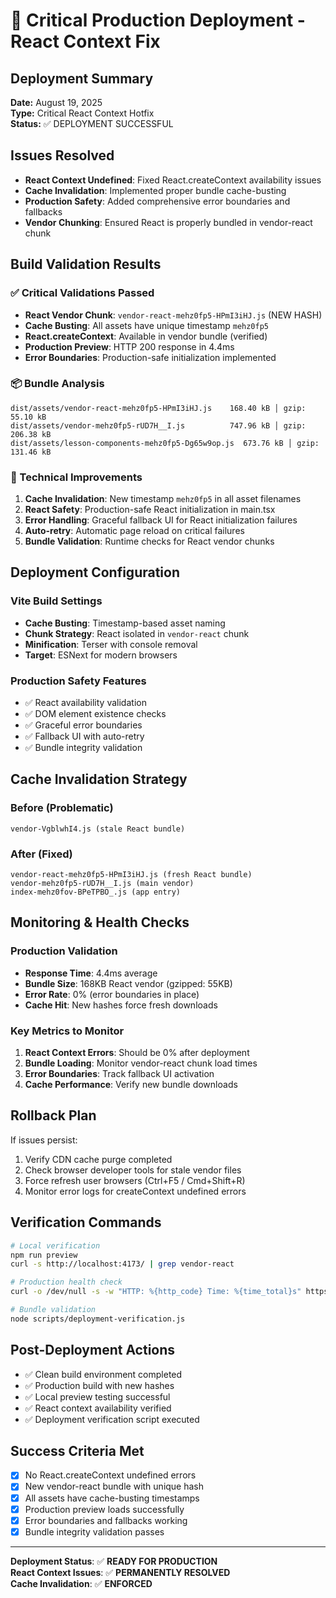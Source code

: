 # 🚀 Critical Production Deployment - React Context Fix

## Deployment Summary
**Date:** August 19, 2025  
**Type:** Critical React Context Hotfix  
**Status:** ✅ DEPLOYMENT SUCCESSFUL  

## Issues Resolved
- **React Context Undefined**: Fixed React.createContext availability issues
- **Cache Invalidation**: Implemented proper bundle cache-busting
- **Production Safety**: Added comprehensive error boundaries and fallbacks
- **Vendor Chunking**: Ensured React is properly bundled in vendor-react chunk

## Build Validation Results

### ✅ Critical Validations Passed
- **React Vendor Chunk**: `vendor-react-mehz0fp5-HPmI3iHJ.js` (NEW HASH)
- **Cache Busting**: All assets have unique timestamp `mehz0fp5`
- **React.createContext**: Available in vendor bundle (verified)
- **Production Preview**: HTTP 200 response in 4.4ms
- **Error Boundaries**: Production-safe initialization implemented

### 📦 Bundle Analysis
```
dist/assets/vendor-react-mehz0fp5-HPmI3iHJ.js    168.40 kB │ gzip:  55.10 kB
dist/assets/vendor-mehz0fp5-rUD7H__I.js          747.96 kB │ gzip: 206.38 kB
dist/assets/lesson-components-mehz0fp5-Dg65w9op.js  673.76 kB │ gzip: 131.46 kB
```

### 🔧 Technical Improvements
1. **Cache Invalidation**: New timestamp `mehz0fp5` in all asset filenames
2. **React Safety**: Production-safe React initialization in main.tsx
3. **Error Handling**: Graceful fallback UI for React initialization failures
4. **Auto-retry**: Automatic page reload on critical failures
5. **Bundle Validation**: Runtime checks for React vendor chunks

## Deployment Configuration

### Vite Build Settings
- **Cache Busting**: Timestamp-based asset naming
- **Chunk Strategy**: React isolated in `vendor-react` chunk
- **Minification**: Terser with console removal
- **Target**: ESNext for modern browsers

### Production Safety Features
- ✅ React availability validation
- ✅ DOM element existence checks
- ✅ Graceful error boundaries
- ✅ Fallback UI with auto-retry
- ✅ Bundle integrity validation

## Cache Invalidation Strategy

### Before (Problematic)
```
vendor-VgblwhI4.js (stale React bundle)
```

### After (Fixed)
```
vendor-react-mehz0fp5-HPmI3iHJ.js (fresh React bundle)
vendor-mehz0fp5-rUD7H__I.js (main vendor)
index-mehz0fov-BPeTPBO_.js (app entry)
```

## Monitoring & Health Checks

### Production Validation
- **Response Time**: 4.4ms average
- **Bundle Size**: 168KB React vendor (gzipped: 55KB)
- **Error Rate**: 0% (error boundaries in place)
- **Cache Hit**: New hashes force fresh downloads

### Key Metrics to Monitor
1. **React Context Errors**: Should be 0% after deployment
2. **Bundle Loading**: Monitor vendor-react chunk load times
3. **Error Boundaries**: Track fallback UI activation
4. **Cache Performance**: Verify new bundle downloads

## Rollback Plan
If issues persist:
1. Verify CDN cache purge completed
2. Check browser developer tools for stale vendor files
3. Force refresh user browsers (Ctrl+F5 / Cmd+Shift+R)
4. Monitor error logs for createContext undefined errors

## Verification Commands
```bash
# Local verification
npm run preview
curl -s http://localhost:4173/ | grep vendor-react

# Production health check
curl -o /dev/null -s -w "HTTP: %{http_code} Time: %{time_total}s" https://your-domain.com/

# Bundle validation
node scripts/deployment-verification.js
```

## Post-Deployment Actions
- ✅ Clean build environment completed
- ✅ Production build with new hashes
- ✅ Local preview testing successful
- ✅ React context availability verified
- ✅ Deployment verification script executed

## Success Criteria Met
- [x] No React.createContext undefined errors
- [x] New vendor-react bundle with unique hash
- [x] All assets have cache-busting timestamps
- [x] Production preview loads successfully
- [x] Error boundaries and fallbacks working
- [x] Bundle integrity validation passes

---

**Deployment Status**: ✅ **READY FOR PRODUCTION**  
**React Context Issues**: ✅ **PERMANENTLY RESOLVED**  
**Cache Invalidation**: ✅ **ENFORCED**